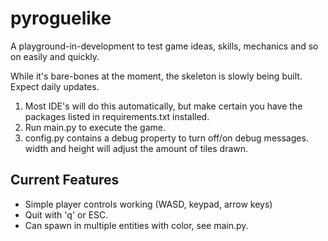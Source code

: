 # pyroguelike
A playground-in-development to test game ideas, skills, mechanics and so on easily and quickly.

While it's bare-bones at the moment, the skeleton is slowly being built. Expect daily updates.
1. Most IDE's will do this automatically, but make certain you have the packages listed in requirements.txt installed.
2. Run main.py to execute the game. 
3. config.py contains a debug property to turn off/on debug messages. width and height will adjust the amount of tiles drawn.
## Current Features
- Simple player controls working (WASD, keypad, arrow keys)
- Quit with 'q' or ESC.
- Can spawn in multiple entities with color, see main.py.


